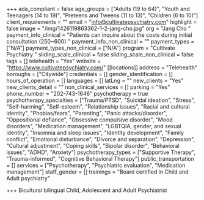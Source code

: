 +++
ada_compliant = false
age_groups = ["Adults (19 to 64)", "Youth and Teenagers (14 to 19)", "Preteens and Tweens (11 to 13)", "Children (6 to 10)"]
client_requirements = ""
email = "info@cultivatepsychiatry.com"
highlight = false
image = "/img/1426119863362-1-2-jang-cho.jpg"
org = "Jang Cho "
payment_info_clinical = "Patients can inquire about the costs during initial consultation (250~600) "
payment_info_non_clinical = ""
payment_types = ["N/A"]
payment_types_non_clinical = ["N/A"]
program = "Cultivate Psychiatry "
sliding_scale_clinical = false
sliding_scale_non_clinical = false
tags = []
telehealth = "Yes"
website = "https://www.cultivatepsychiatry.com/"
[[locations]]
address = "Telehealth"
boroughs = ["Citywide"]
credentials = []
gender_identification = []
hours_of_operation = []
languages = []
latLng = ""
new_clients = "Yes"
new_clients_detail = ""
non_clinical_services = []
parking = "Yes"
phone_number = "202-743-1646"
psychotherapy = true
psychotherapy_specialties = ["Trauma/PTSD", "Suicidal ideation", "Stress", "Self-harming", "Self-esteem", "Relationship issues", "Racial and cultural identity", "Phobias/fears", "Parenting", "Panic attacks/disorder", "Oppositional defiance", "Obsessive compulsive disorder", "Mood disorders", "Medication management", "LGBTQIA, gender, and sexual identity", "Insomnia and sleep issues", "Identity development", "Family conflict", "Emotional disturbance", "Divorce and separation", "Depression", "Cultural adjustment", "Coping skills", "Bipolar disorder", "Behavioral issues", "ADHD", "Anxiety"]
psychotherapy_types = ["Supportive Therapy", "Trauma-informed", "Cognitive Behavioral Therapy"]
public_transportation = []
services = ["Psychotherapy", "Psychiatric evaluation", "Medication management"]
staff_gender = []
trainings = "Board certified in Child and Adult psychiatry"

+++
Bicultural bilingual Child, Adolescent and Adult Psychiatrist